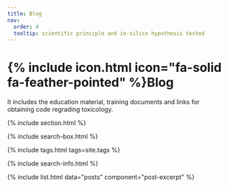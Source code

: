 ```yaml
---
title: Blog
nav:
  order: 4
  tooltip: scientific principle and in-silico hypothesis tested
---
```


# {% include icon.html icon="fa-solid fa-feather-pointed" %}Blog

It includes the education material, training documents and links for obtaining code regrading toxicology.

{% include section.html %}

{% include search-box.html %}

{% include tags.html tags=site.tags %}

{% include search-info.html %}

{% include list.html data="posts" component="post-excerpt" %}
